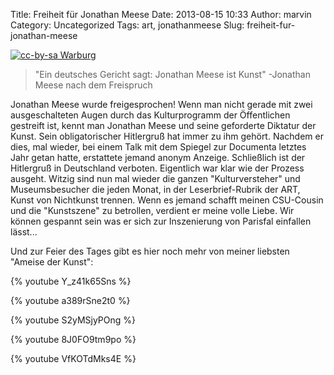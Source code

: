 Title: Freiheit für Jonathan Meese
Date: 2013-08-15 10:33
Author: marvin
Category: Uncategorized
Tags: art, jonathanmeese
Slug: freiheit-fur-jonathan-meese

[![cc-by-sa Warburg]({filename}/images/1024px-JMeese_dragon_flag.jpg)](https://commons.wikimedia.org/wiki/File:JMeese_dragon_flag.JPG)

> "Ein deutsches Gericht sagt: Jonathan Meese ist Kunst" -Jonathan Meese
> nach dem Freispruch

Jonathan Meese wurde freigesprochen! Wenn man nicht gerade mit zwei
ausgeschalteten Augen durch das Kulturprogramm der Öffentlichen
gestreift ist, kennt man Jonathan Meese und seine geforderte Diktatur
der Kunst. Sein obligatorischer Hitlergruß hat immer zu ihm gehört.
Nachdem er dies, mal wieder, bei einem Talk mit dem Spiegel zur
Documenta letztes Jahr getan hatte, erstattete jemand anonym Anzeige.
Schließlich ist der Hitlergruß in Deutschland verboten. Eigentlich war
klar wie der Prozess ausgeht. Witzig sind nun mal wieder die ganzen
"Kulturversteher" und Museumsbesucher die jeden Monat, in der
Leserbrief-Rubrik der ART, Kunst von Nichtkunst trennen. Wenn es jemand
schafft meinen CSU-Cousin und die "Kunstszene" zu betrollen, verdient er
meine volle Liebe. Wir können gespannt sein was er sich zur Inszenierung
von Parisfal einfallen lässt...

Und zur Feier des Tages gibt es hier noch mehr von meiner liebsten
"Ameise der Kunst":

{% youtube Y_z41k65Sns %}

{% youtube a389rSne2t0 %}

{% youtube S2yMSjyPOng %}

{% youtube 8J0FO9tm9po %}

{% youtube VfKOTdMks4E %}

